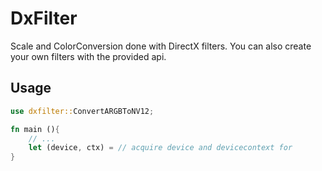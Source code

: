 # DxFilter

Scale and ColorConversion done with DirectX filters. You can also create your
own filters with the provided api.

## Usage

```rust
use dxfilter::ConvertARGBToNV12;

fn main (){
    // ...
    let (device, ctx) = // acquire device and devicecontext for  
}


```
